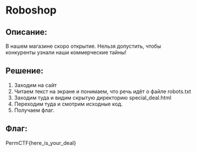 # Roboshop
## Описание:
В нашем магазине скоро открытие. Нельзя допустить, чтобы конкуренты узнали наши коммерческие тайны!

## Решение:
1. Заходим на сайт
2. Читаем текст на экране и понимаем, что речь идёт о файле robots.txt
3. Заходим туда и видим скрытую директорию special_deal.html
4. Переходим туда и смотрим исходные код.
5. Получаем флаг. 

## Флаг:
PermCTF{here_is_your_deal}
